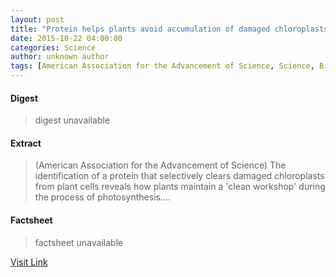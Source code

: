 ```yaml
---
layout: post
title: "Protein helps plants avoid accumulation of damaged chloroplasts"
date: 2015-10-22 04:00:00
categories: Science
author: unknown author
tags: [American Association for the Advancement of Science, Science, Biology]
---
```



#### Digest
>digest unavailable

#### Extract
>(American Association for the Advancement of Science) The identification of a protein that selectively clears damaged chloroplasts from plant cells reveals how plants maintain a 'clean workshop' during the process of photosynthesis....

#### Factsheet
>factsheet unavailable

[Visit Link](http://www.eurekalert.org/pub_releases/2015-10/aaft-php101915.php)



